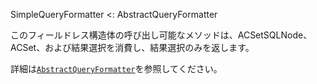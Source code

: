 SimpleQueryFormatter <: AbstractQueryFormatter

このフィールドレス構造体の呼び出し可能なメソッドは、ACSetSQLNode、ACSet、および結果選択を消費し、結果選択のみを返します。

詳細は[`AbstractQueryFormatter`](@ref)を参照してください。
